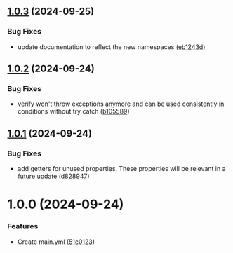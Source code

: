## [1.0.3](https://github.com/bespin-studios/datavalidation-iban/compare/v1.0.2...v1.0.3) (2024-09-25)


### Bug Fixes

* update documentation to reflect the new namespaces ([eb1243d](https://github.com/bespin-studios/datavalidation-iban/commit/eb1243da2ed719e7142b09be144fc859a3946dd3))

## [1.0.2](https://github.com/bespin-studios/iban/compare/v1.0.1...v1.0.2) (2024-09-24)


### Bug Fixes

* verify won't throw exceptions anymore and can be used consistently in conditions without try catch ([b105589](https://github.com/bespin-studios/iban/commit/b105589a95c3e96ee7c7eef611c04208f1b7e6af))

## [1.0.1](https://github.com/bespin-studios/iban/compare/v1.0.0...v1.0.1) (2024-09-24)


### Bug Fixes

* add getters for unused properties. These properties will be relevant in a future update ([d828947](https://github.com/bespin-studios/iban/commit/d8289477719cdea116ddddca57e4d5f75c981142))

# 1.0.0 (2024-09-24)


### Features

* Create main.yml ([51c0123](https://github.com/bespin-studios/iban/commit/51c0123bb81309075c780a9e26c7366ee4b39569))
